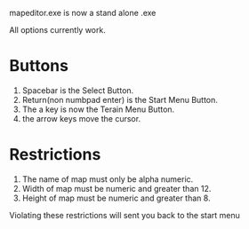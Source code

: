 mapeditor.exe is now a stand alone .exe

All options currently work.


# Buttons
  1. Spacebar is the Select Button.
  2. Return(non numbpad enter) is the Start Menu Button.
  3. The a key is now the Terain Menu Button.
  4. the arrow keys move the cursor.

# Restrictions
1. The name of map must only be alpha numeric.
2. Width of map must be numeric and greater than 12.
3. Height of map must be numeric and greater than 8.

Violating these restrictions will sent you back to the start menu

